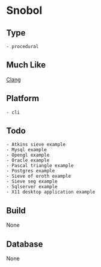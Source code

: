 # Snobol

## Type
	- procedural
## Much Like
[Clang](CLANG.md)
## Platform
	- cli
## Todo
	- Atkins sieve example
	- Mysql example
	- Opengl example
	- Oracle example
	- Pascal triangle example
	- Postgres example
	- Sieve of eroth example
	- Sieve seg example
	- Sqlserver example
	- X11 desktop application example
## Build
None
## Database
None